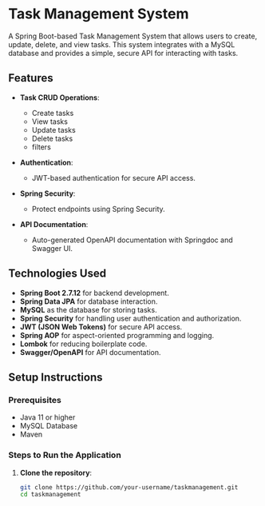 # Task Management System

A Spring Boot-based Task Management System that allows users to create, update, delete, and view tasks. This system integrates with a MySQL database and provides a simple, secure API for interacting with tasks.

## Features

- **Task CRUD Operations**: 
  - Create tasks
  - View tasks
  - Update tasks
  - Delete tasks
  - filters
  
- **Authentication**:
  - JWT-based authentication for secure API access.
  
- **Spring Security**: 
  - Protect endpoints using Spring Security.
  
- **API Documentation**:
  - Auto-generated OpenAPI documentation with Springdoc and Swagger UI.

## Technologies Used

- **Spring Boot 2.7.12** for backend development.
- **Spring Data JPA** for database interaction.
- **MySQL** as the database for storing tasks.
- **Spring Security** for handling user authentication and authorization.
- **JWT (JSON Web Tokens)** for secure API access.
- **Spring AOP** for aspect-oriented programming and logging.
- **Lombok** for reducing boilerplate code.
- **Swagger/OpenAPI** for API documentation.

## Setup Instructions

### Prerequisites

- Java 11 or higher
- MySQL Database
- Maven

### Steps to Run the Application

1. **Clone the repository**:
   ```bash
   git clone https://github.com/your-username/taskmanagement.git
   cd taskmanagement

